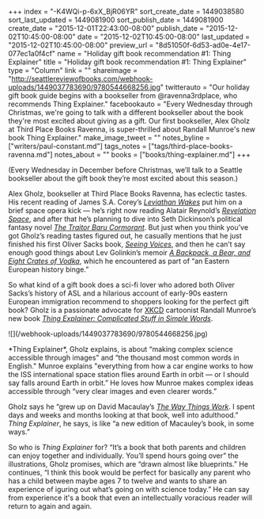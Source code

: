 +++
index = "-K4WQi-p-6xX_BjR06YR"
sort_create_date = 1449038580
sort_last_updated = 1449081900
sort_publish_date = 1449081900
create_date = "2015-12-01T22:43:00-08:00"
publish_date = "2015-12-02T10:45:00-08:00"
date = "2015-12-02T10:45:00-08:00"
last_updated = "2015-12-02T10:45:00-08:00"
preview_url = "8d51050f-6d53-ad0e-4e17-077ec1a0f4cf"
name = "Holiday gift book recommendation #1: Thing Explainer"
title = "Holiday gift book recommendation #1: Thing Explainer"
type = "Column"
link = ""
shareimage = "http://seattlereviewofbooks.com/webhook-uploads/1449037783690/9780544668256.jpg"
twitterauto = "Our holiday gift book guide begins with a bookseller from @ravenna3rdplace, who recommends Thing Explainer."
facebookauto = "Every Wednesday through Christmas, we're going to talk with a different bookseller about the book they're most excited about giving as a gift. Our first bookseller, Alex Gholz at Third Place Books Ravenna, is super-thrilled about Randall Munroe's new book Thing Explainer."
make_image_tweet = ""
notes_byline = ["writers/paul-constant.md"]
tags_notes = ["tags/third-place-books-ravenna.md"]
notes_about = ""
books = ["books/thing-explainer.md"]
+++
<p class="intro">(Every Wednesday in December before Christmas, we’ll talk to a Seattle bookseller about the gift book they’re most excited about this season.)</p>

Alex Gholz, bookseller at Third Place Books Ravenna, has eclectic tastes. His recent reading of James S.A. Corey’s [*Leviathan Wakes*](http://www.thirdplacebooks.com/book/9780316129084) put him on a brief space opera kick — he’s right now reading Alatair Reynold’s [*Revelation Space*](http://www.thirdplacebooks.com/book/9780441009428), and after that he’s planning to dive into Seth Dickinson’s political fantasy novel [*The Traitor Baru Cormorant*](http://www.thirdplacebooks.com/book/9780765380722). But just when you think you’ve got Gholz’s reading tastes figured out, he casually mentions that he just finished his first Oliver Sacks book, [*Seeing Voices*](http://www.thirdplacebooks.com/book/9780375704079), and then he can’t say enough good things about Lev Golinkin’s memoir [*A Backpack, a Bear, and Eight Crates of Vodka*](http://www.thirdplacebooks.com/book/9780345806338), which he encountered as part of “an Eastern European history binge.”

So what kind of a gift book does a sci-fi lover who adored both Oliver Sacks’s history of ASL and a hilarious account of early-90s eastern European immigration recommend to shoppers looking for the perfect gift book? Gholz is a passionate advocate for [XKCD](http://xkcd.com/) cartoonist Randall Munroe’s new book [*Thing Explainer: Complicated Stuff in Simple Words*](http://www.thirdplacebooks.com/book/9780544668256).

<p class="image-left">![](/webhook-uploads/1449037783690/9780544668256.jpg)</p>*Thing Explainer*, Gholz explains, is about “making complex science accessible through images" and “the thousand most common words in English." Munroe explains "everything from how a car engine works to how the ISS international space station flies around Earth in orbit — or I should say falls around Earth in orbit.” He loves how Munroe makes complex ideas accessible through “very clear images and even clearer words.”

Gholz says he “grew up on David Macaulay’s [*The Way Things Work*](http://www.thirdplacebooks.com/book/9780395938478). I spent days and weeks and months looking at that book, well into adulthood.” *Thing Explainer*, he says, is like “a new edition of Macauley’s book, in some ways.”

So who is *Thing Explainer* for? “It’s a book that both parents and children can enjoy together and individually. You’ll spend hours going over” the illustrations, Gholz promises, which are “drawn almost like blueprints.” He continues, “I think this book would be perfect for basically any parent who has a child between maybe ages 7 to twelve and wants to share an experience of iguring out what’s going on with science today.” He can say from experience it's a book that even an intellectually voracious reader will return to again and again.